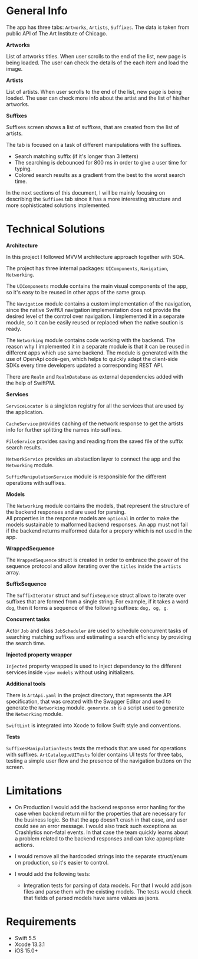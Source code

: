   # General Info  

The app has three tabs: `Artworks`, `Artists`, `Suffixes`. The data is taken from public API of The Art Institute of Chicago.

**Artworks**  

List of artworks titles. When user scrolls to the end of the list, new page is being loaded. The user can check the details of the each item and load the image.

**Artists**  

List of artists. When user scrolls to the end of the list, new page is being loaded. The user can check more info about the artist and the list of his/her artworks.

**Suffixes**  

Suffixes screen shows a list of suffixes, that are created from the list of artists.

The tab is focused on a task of different manipulations with the suffixes. 
* Search matching suffix (if it's longer than 3 letters)
* The searching is debounced for 800 ms in order to give a user time for typing.
* Colored search results as a gradient from the best to the worst search time.

In the next sections of this document, I will be mainly focusing on describing the `Suffixes` tab since it has a more interesting structure and more sophisticated solutions implemented.

  # Technical Solutions  
  
**Architecture**  
  
In this project I followed MVVM architecture approach together with SOA.  
  
The project has three internal packages: `UIComponents`, `Navigation`, `Networking`.  

The `UIComponents` module contains the main visual components of the app, so it's easy to be reused in other apps of the same group.

The `Navigation` module contains a custom implementation of the navigation, since the native SwiftUI navigation implementation does not provide the desired level of the control over navigation. 
I implemented it in a separate module, so it can be easily reused or replaced when the native soution is ready.
  
The `Networking` module contains code working with the backend. The reason why I implemented it in a separate module is that it can be reused in different apps which use same backend. 
The module is generated with the use of OpenApi code-gen, which helps to quickly adapt the client-side SDKs every time developers updated a corresponding REST API.

There are `Realm` and `RealmDatabase` as external dependencies added with the help of SwiftPM.
  
**Services**  
  
`ServiceLocator` is a singleton registry for all the services that are used by the application.

`CacheService` provides caching of the network response to get the artists info for further splitting the names into suffixes.

`FileService` provides saving and reading from the saved file of the suffix search results.

`NetworkService` provides an abstaction layer to connect the app and the `Networking` module.

`SuffixManipulationService` module is responsible for the different operations with suffixes. 
  
**Models**  
  
The `Networking` module contains the models, that represent the structure of the backend responses and are used for parsing.   
All properties in the response models are `optional` in order to make the models sustainable to malformed backend responses. An app must not fail if the backend returns malformed data for a propery which is not used in the app.   
  
**WrappedSequence**  
  
The `WrappedSequence` struct is created in order to embrace the power of the sequence protocol and allow iterating over the `titles` inside the `artists` array.

**SuffixSequence**  

The `SuffixIterator` struct and `SuffixSequence` struct allows to iterate over suffixes that are formed from a single string. For example, if it takes a word `dog`, then it forms a sequence of the following suffixes: `dog, og, g`.

**Concurrent tasks**

Actor `Job` and class `JobScheduler` are used to schedule concurrent tasks of searching matching suffixes and estimating a search efficiency by providing the search time.

**Injected property wrapper**

`Injected` property wrapped is used to inject dependency to the different services inside `view models` without using initializers.

**Additional tools**  

There is `ArtApi.yaml` in the project directory, that represents the API specification, that was created with the Swagger Editor and used to generate the `Networking` module.
`generate.sh` is a script used to generate the `Networking` module.

`SwiftLint` is integrated into Xcode to follow Swift style and conventions.

**Tests**  

`SuffixesManipulationTests` tests the methods that are used for operations with suffixes.
`ArtCatalogueUITests` folder contains UI tests for three tabs, testing a simple user flow and the presence of the navigation buttons on the screen.

# Limitations  
    
* On Production I would add the backend response error hanling for the case when backend return nil for the properties that are necessary for the business logic.
So that the app doesn't crash in that case, and user could see an error message. I would also track such exceptions as Crashlytics non-fatal events. In that case the team quickly learns about a problem related to the backend responses and can take appropriate actions.  

* I would remove all the hardcoded strings into the separate struct/enum on production, so it's easier to control.

* I would add the following tests:
  * Integration tests for parsing of data models. For that I would add json files and parse them with the existing models. The tests would check that fields of parsed models have same values as jsons.

# Requirements

* Swift 5.5
* Xcode 13.3.1
* iOS 15.0+  
